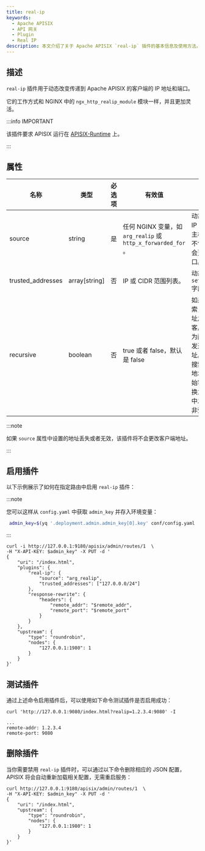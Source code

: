 ```yaml
---
title: real-ip
keywords:
  - Apache APISIX
  - API 网关
  - Plugin
  - Real IP
description: 本文介绍了关于 Apache APISIX `real-ip` 插件的基本信息及使用方法。
---
```


<!--
#
# Licensed to the Apache Software Foundation (ASF) under one or more
# contributor license agreements.  See the NOTICE file distributed with
# this work for additional information regarding copyright ownership.
# The ASF licenses this file to You under the Apache License, Version 2.0
# (the "License"); you may not use this file except in compliance with
# the License.  You may obtain a copy of the License at
#
#     http://www.apache.org/licenses/LICENSE-2.0
#
# Unless required by applicable law or agreed to in writing, software
# distributed under the License is distributed on an "AS IS" BASIS,
# WITHOUT WARRANTIES OR CONDITIONS OF ANY KIND, either express or implied.
# See the License for the specific language governing permissions and
# limitations under the License.
#
-->

## 描述

`real-ip` 插件用于动态改变传递到 Apache APISIX 的客户端的 IP 地址和端口。

它的工作方式和 NGINX 中的 `ngx_http_realip_module` 模块一样，并且更加灵活。

:::info IMPORTANT

该插件要求 APISIX  运行在 [APISIX-Runtime](../FAQ.md#如何构建-apisix-runtime-环境) 上。

:::

## 属性

| 名称              | 类型          | 必选项 | 有效值                                                       | 描述                                                                                     |
|-------------------|---------------|--|-------------------------------------------------------------|----------------------------------------------------------------------|
| source            | string        | 是 | 任何 NGINX 变量，如 `arg_realip` 或 `http_x_forwarded_for` 。 | 动态设置客户端的 IP 地址和端口，或主机名。如果该值不包含端口，则不会更改客户端的端口。 |
| trusted_addresses | array[string] | 否 | IP 或 CIDR 范围列表。                                         | 动态设置 `set_real_ip_from` 字段。                                    |
| recursive         | boolean       | 否 | true 或者 false，默认是 false                                | 如果禁用递归搜索，则与受信任地址之一匹配的原始客户端地址将替换为配置的`source`中发送的最后一个地址。如果启用递归搜索，则与受信任地址之一匹配的原始客户端地址将替换为配置的`source`中发送的最后一个非受信任地址。 |

:::note

如果 `source` 属性中设置的地址丢失或者无效，该插件将不会更改客户端地址。

:::

## 启用插件

以下示例展示了如何在指定路由中启用 `real-ip` 插件：

:::note

您可以这样从 `config.yaml` 中获取 `admin_key` 并存入环境变量：

```bash
 admin_key=$(yq '.deployment.admin.admin_key[0].key' conf/config.yaml | sed 's/"//g')
```

:::

```shell
curl -i http://127.0.0.1:9180/apisix/admin/routes/1  \
-H "X-API-KEY: $admin_key" -X PUT -d '
{
    "uri": "/index.html",
    "plugins": {
        "real-ip": {
            "source": "arg_realip",
            "trusted_addresses": ["127.0.0.0/24"]
        },
        "response-rewrite": {
            "headers": {
                "remote_addr": "$remote_addr",
                "remote_port": "$remote_port"
            }
        }
    },
    "upstream": {
        "type": "roundrobin",
        "nodes": {
            "127.0.0.1:1980": 1
        }
    }
}'
```

## 测试插件

通过上述命令启用插件后，可以使用如下命令测试插件是否启用成功：

```shell
curl 'http://127.0.0.1:9080/index.html?realip=1.2.3.4:9080' -I
```

```shell
...
remote-addr: 1.2.3.4
remote-port: 9080
```

## 删除插件

当你需要禁用 `real-ip` 插件时，可以通过以下命令删除相应的 JSON 配置，APISIX 将会自动重新加载相关配置，无需重启服务：

```shell
curl http://127.0.0.1:9180/apisix/admin/routes/1  \
-H "X-API-KEY: $admin_key" -X PUT -d '
{
    "uri": "/index.html",
    "upstream": {
        "type": "roundrobin",
        "nodes": {
            "127.0.0.1:1980": 1
        }
    }
}'
```
